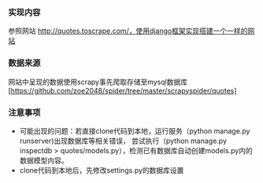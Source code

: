 ### 实现内容
参照网站 http://quotes.toscrape.com/，使用django框架实现搭建一个一样的网站


### 数据来源
网站中呈现的数据使用scrapy事先爬取存储至mysql数据库[https://github.com/zoe2048/spider/tree/master/scrapyspider/quotes]


### 注意事项
- 可能出现的问题：若直接clone代码到本地，运行服务（python manage.py runserver)出现数据库等相关错误，
尝试执行（python manage.py inspectdb > quotes/models.py），检测已有数据库自动创建models.py内的数据模型内容。
- clone代码到本地后，先修改settings.py的数据库设置
